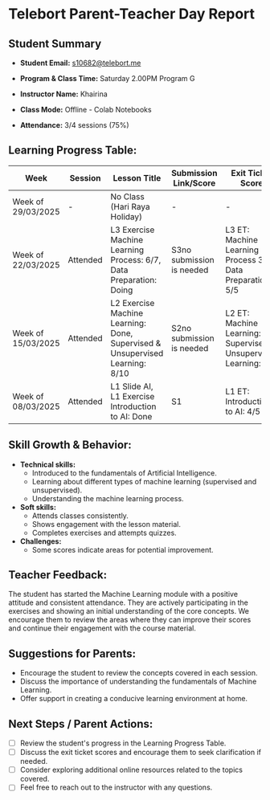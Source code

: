 # Telebort Parent-Teacher Day Report

## Student Summary

* **Student Email:** s10682@telebort.me

* **Program & Class Time:** Saturday 2.00PM Program G

* **Instructor Name:** Khairina

* **Class Mode:** Offline - Colab Notebooks

* **Attendance:** 3/4 sessions (75%)


## Learning Progress Table:

| Week          | Session | Lesson Title                                       | Submission Link/Score | Exit Ticket Score                              | Progress Rating |
|---------------|---------|----------------------------------------------------|-----------------------|----------------------------------------------|-----------------|
| Week of 29/03/2025 | -     | No Class (Hari Raya Holiday)                       | -                     | -                                            | ☆☆☆☆☆          |
| Week of 22/03/2025 | Attended | L3 Exercise Machine Learning Process: 6/7, Data Preparation: Doing | S3no submission is needed | L3 ET: Machine Learning Process 3/3, Data Preparation 5/5 | ★★★★☆          |
| Week of 15/03/2025 | Attended | L2 Exercise Machine Learning: Done, Supervised & Unsupervised Learning: 8/10 | S2no submission is needed | L2 ET: Machine Learning: , Supervised & Unsupervised Learning: 3/3 | ★★★★☆          |
| Week of 08/03/2025 | Attended | L1 Slide AI, L1 Exercise Introduction to AI: Done | S1                    | L1 ET: Introduction to AI: 4/5                | ★★★★☆          |

## Skill Growth & Behavior:

* **Technical skills:**
    * Introduced to the fundamentals of Artificial Intelligence.
    * Learning about different types of machine learning (supervised and unsupervised).
    * Understanding the machine learning process.
* **Soft skills:**
    * Attends classes consistently.
    * Shows engagement with the lesson material.
    * Completes exercises and attempts quizzes.
* **Challenges:**
    * Some scores indicate areas for potential improvement.

## Teacher Feedback:

The student has started the Machine Learning module with a positive attitude and consistent attendance. They are actively participating in the exercises and showing an initial understanding of the core concepts. We encourage them to review the areas where they can improve their scores and continue their engagement with the course material.

## Suggestions for Parents:

* Encourage the student to review the concepts covered in each session.
* Discuss the importance of understanding the fundamentals of Machine Learning.
* Offer support in creating a conducive learning environment at home.

## Next Steps / Parent Actions:

* [ ] Review the student's progress in the Learning Progress Table.
* [ ] Discuss the exit ticket scores and encourage them to seek clarification if needed.
* [ ] Consider exploring additional online resources related to the topics covered.
* [ ] Feel free to reach out to the instructor with any questions.
